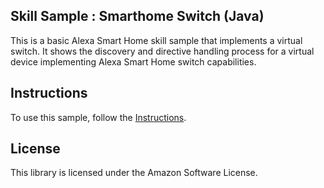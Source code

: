 ## Skill Sample : Smarthome Switch (Java)

This is a basic Alexa Smart Home skill sample that implements a virtual switch. It shows the discovery and directive handling process for a virtual device implementing Alexa Smart Home switch capabilities.

## Instructions
To use this sample, follow the [Instructions](instructions/README.md).

## License

This library is licensed under the Amazon Software License.